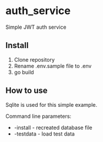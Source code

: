 # auth_service
Simple JWT auth service


## Install 
1. Clone repository
2. Rename .env.sample file to .env  
3. go build 

## How to use
Sqlite is used for this simple example.

Command line parameters:

- -install - recreated database file
- -testdata - load test data

